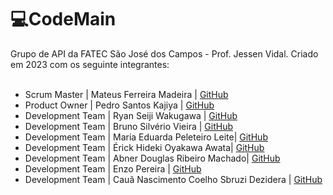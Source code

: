 <h1>💻CodeMain</h1>
Grupo de API da FATEC São José dos Campos - Prof. Jessen Vidal. Criado em 2023 com os seguinte integrantes:
<br></br>
<ul>
  <li> Scrum Master | Mateus Ferreira Madeira | <a href = https://github.com/mafemad>GitHub</a></li>
  <li> Product Owner | Pedro Santos Kajiya | <a href = https://github.com/kajiyap>GitHub</a></li>
  <li> Development Team | Ryan Seiji Wakugawa | <a href = https://github.com/ryan-wakugawa>GitHub</a></li>
  <li> Development Team | Bruno Silvério Vieira | <a href = https://github.com/BrunoVieira003>GitHub</a></li>
  <li> Development Team | Maria Eduarda Peleteiro Leite| <a href = https://github.com/ryan-wakugawa>GitHub</a></li>
  <li> Development Team | Érick Hideki Oyakawa Awata| <a href = https://github.com/erickhoawata>GitHub</a></li>
  <li> Development Team | Abner Douglas Ribeiro Machado| <a href = https://github.com/abnerdouglas>GitHub</a></li>
  <li> Development Team | Enzo Pereira | <a href = https://github.com/Enzopereira01>GitHub</a></li>
  <li> Development Team | Cauã Nascimento Coelho Sbruzi Dezidera | <a href = https://github.com/CauaDezidera>GitHub</a></li>
